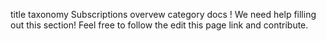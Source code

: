 title	taxonomy
Subscriptions overvew
category
docs
! We need help filling out this section! Feel free to follow the edit this page link and contribute.
